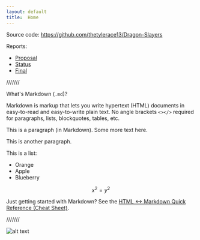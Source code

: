 ```yaml
---
layout: default
title:  Home
---
```


Source code: https://github.com/thetylerace13/Dragon-Slayers

Reports:

- [Proposal](proposal.html)
- [Status](status.html)
- [Final](final.html)

///////

What's Markdown (`.md`)?

Markdown is markup that lets you write hypertext (HTML) documents
in easy-to-read and easy-to-write plain text.
No angle brackets `<></>` required for
paragraphs, lists, blockquotes, tables, etc.


This is a paragraph (in Markdown). Some more
text here.

This is another paragraph.

This is a list:

- Orange
- Apple
- Blueberry

$$x^2 = y^2$$


Just getting started with Markdown?
See the [HTML <-> Markdown Quick Reference (Cheat Sheet)][quickref].

///////

![alt text](https://www.minecraft.net/content/dam/archive/1a8822ce99d6200ab78e51db203180e5-Roman%20dragon2.jpg)

[quickref]: https://github.com/mundimark/quickrefs/blob/master/HTML.md
